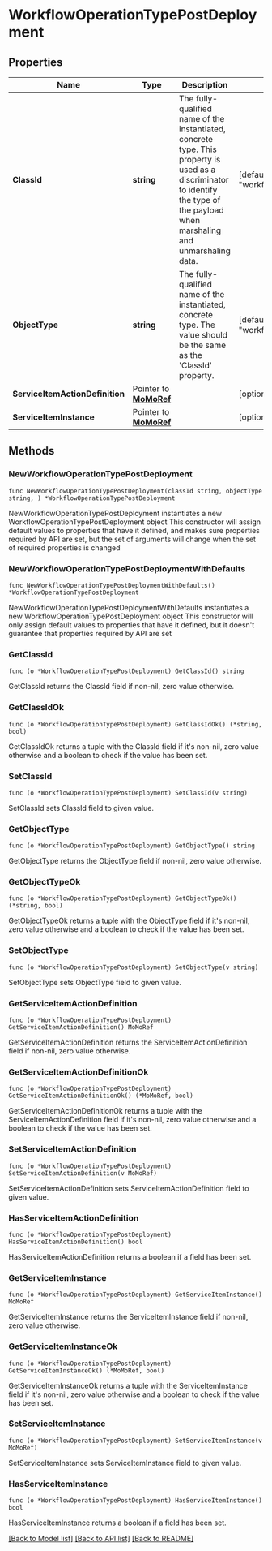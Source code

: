 # WorkflowOperationTypePostDeployment

## Properties

Name | Type | Description | Notes
------------ | ------------- | ------------- | -------------
**ClassId** | **string** | The fully-qualified name of the instantiated, concrete type. This property is used as a discriminator to identify the type of the payload when marshaling and unmarshaling data. | [default to "workflow.OperationTypePostDeployment"]
**ObjectType** | **string** | The fully-qualified name of the instantiated, concrete type. The value should be the same as the &#39;ClassId&#39; property. | [default to "workflow.OperationTypePostDeployment"]
**ServiceItemActionDefinition** | Pointer to [**MoMoRef**](MoMoRef.md) |  | [optional] 
**ServiceItemInstance** | Pointer to [**MoMoRef**](MoMoRef.md) |  | [optional] 

## Methods

### NewWorkflowOperationTypePostDeployment

`func NewWorkflowOperationTypePostDeployment(classId string, objectType string, ) *WorkflowOperationTypePostDeployment`

NewWorkflowOperationTypePostDeployment instantiates a new WorkflowOperationTypePostDeployment object
This constructor will assign default values to properties that have it defined,
and makes sure properties required by API are set, but the set of arguments
will change when the set of required properties is changed

### NewWorkflowOperationTypePostDeploymentWithDefaults

`func NewWorkflowOperationTypePostDeploymentWithDefaults() *WorkflowOperationTypePostDeployment`

NewWorkflowOperationTypePostDeploymentWithDefaults instantiates a new WorkflowOperationTypePostDeployment object
This constructor will only assign default values to properties that have it defined,
but it doesn't guarantee that properties required by API are set

### GetClassId

`func (o *WorkflowOperationTypePostDeployment) GetClassId() string`

GetClassId returns the ClassId field if non-nil, zero value otherwise.

### GetClassIdOk

`func (o *WorkflowOperationTypePostDeployment) GetClassIdOk() (*string, bool)`

GetClassIdOk returns a tuple with the ClassId field if it's non-nil, zero value otherwise
and a boolean to check if the value has been set.

### SetClassId

`func (o *WorkflowOperationTypePostDeployment) SetClassId(v string)`

SetClassId sets ClassId field to given value.


### GetObjectType

`func (o *WorkflowOperationTypePostDeployment) GetObjectType() string`

GetObjectType returns the ObjectType field if non-nil, zero value otherwise.

### GetObjectTypeOk

`func (o *WorkflowOperationTypePostDeployment) GetObjectTypeOk() (*string, bool)`

GetObjectTypeOk returns a tuple with the ObjectType field if it's non-nil, zero value otherwise
and a boolean to check if the value has been set.

### SetObjectType

`func (o *WorkflowOperationTypePostDeployment) SetObjectType(v string)`

SetObjectType sets ObjectType field to given value.


### GetServiceItemActionDefinition

`func (o *WorkflowOperationTypePostDeployment) GetServiceItemActionDefinition() MoMoRef`

GetServiceItemActionDefinition returns the ServiceItemActionDefinition field if non-nil, zero value otherwise.

### GetServiceItemActionDefinitionOk

`func (o *WorkflowOperationTypePostDeployment) GetServiceItemActionDefinitionOk() (*MoMoRef, bool)`

GetServiceItemActionDefinitionOk returns a tuple with the ServiceItemActionDefinition field if it's non-nil, zero value otherwise
and a boolean to check if the value has been set.

### SetServiceItemActionDefinition

`func (o *WorkflowOperationTypePostDeployment) SetServiceItemActionDefinition(v MoMoRef)`

SetServiceItemActionDefinition sets ServiceItemActionDefinition field to given value.

### HasServiceItemActionDefinition

`func (o *WorkflowOperationTypePostDeployment) HasServiceItemActionDefinition() bool`

HasServiceItemActionDefinition returns a boolean if a field has been set.

### GetServiceItemInstance

`func (o *WorkflowOperationTypePostDeployment) GetServiceItemInstance() MoMoRef`

GetServiceItemInstance returns the ServiceItemInstance field if non-nil, zero value otherwise.

### GetServiceItemInstanceOk

`func (o *WorkflowOperationTypePostDeployment) GetServiceItemInstanceOk() (*MoMoRef, bool)`

GetServiceItemInstanceOk returns a tuple with the ServiceItemInstance field if it's non-nil, zero value otherwise
and a boolean to check if the value has been set.

### SetServiceItemInstance

`func (o *WorkflowOperationTypePostDeployment) SetServiceItemInstance(v MoMoRef)`

SetServiceItemInstance sets ServiceItemInstance field to given value.

### HasServiceItemInstance

`func (o *WorkflowOperationTypePostDeployment) HasServiceItemInstance() bool`

HasServiceItemInstance returns a boolean if a field has been set.


[[Back to Model list]](../README.md#documentation-for-models) [[Back to API list]](../README.md#documentation-for-api-endpoints) [[Back to README]](../README.md)


